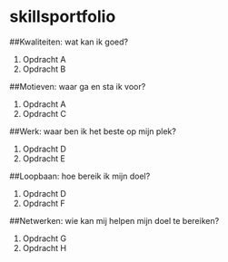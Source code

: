 # skillsportfolio

##Kwaliteiten: wat kan ik goed? ​
1. Opdracht A
2. Opdracht B

##Motieven: waar ga en sta ik voor? 
1. Opdracht A
2. Opdracht C

##Werk: waar ben ik het beste op mijn plek? 
1. Opdracht D
2. Opdracht E

##Loopbaan: hoe bereik ik mijn doel? 
1. Opdracht D
2. Opdracht F

##Netwerken: wie kan mij helpen mijn doel te bereiken?
1. Opdracht G
2. Opdracht H
